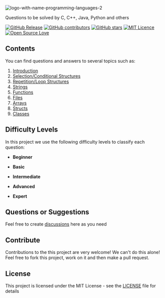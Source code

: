 ![logo-with-name-programming-languages-2](https://user-images.githubusercontent.com/114015/102801273-fdee6280-4382-11eb-984d-48113d090041.png)

Questions to be solved by C, C++, Java, Python and others

[![GitHub Release](https://img.shields.io/github/release/question-bank/programming-languages.svg)](https://github.com/question-bank/programming-languages/releases/latest)
[![GitHub contributors](https://img.shields.io/github/contributors/question-bank/programming-languages.svg)](https://github.com/question-bank/programming-languages/graphs/contributors)
[![GitHub stars](https://img.shields.io/github/stars/question-bank/programming-languages.svg)](https://github.com/question-bank/programming-languages)
[![MIT Licence](https://badges.frapsoft.com/os/mit/mit.svg?v=103)](https://opensource.org/licenses/mit-license.php)
[![Open Source Love](https://badges.frapsoft.com/os/v1/open-source.svg?v=103)](https://github.com/ellerbrock/open-source-badges/)

## Contents

You can find questions and answers to several topics such as:

1. [Introduction](01-introduction)
2. [Selection/Conditional Structures](02-selection-conditional-structures)
3. [Repetition/Loop Structures](03-repetition-loop-structures)
4. [Strings](04-strings)
5. [Functions](05-functions)
6. [Files](06-files)
7. [Arrays](07-arrays)
8. [Structs](08-structs)
9. [Classes](09-classes)

## Difficulty Levels

In this project we use the following difficulty levels to classify each question:

 - **Beginner**

 - **Basic**

 - **Intermediate**

 - **Advanced**

 - **Expert**

## Questions or Suggestions

Feel free to create <a href="https://github.com/question-bank/programming-languages/discussions">discussions</a> here as you need

## Contribute

Contributions to the this project are very welcome! We can't do this alone! Feel free to fork this project, work on it and then make a pull request.

## License

This project is licensed under the MIT License - see the [LICENSE](LICENSE) file for details
